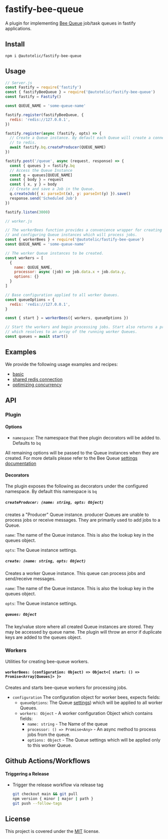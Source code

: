# fastify-bee-queue

A plugin for implementing [Bee Queue](https://github.com/bee-queue/bee-queue)
job/task queues in fastify applications.

## Install

```
npm i @autotelic/fastify-bee-queue
```

## Usage

```js
// Server.js
const Fastify = require('fastify')
const { fastifyBeeQueue } = require('@autotelic/fastify-bee-queue')
const fastify = Fastify()

const QUEUE_NAME = 'some-queue-name'

fastify.register(fastifyBeeQueue, {
  redis: 'redis://127.0.0.1',
})

fastify.register(async (fastify, opts) => {
  // Create a Queue instance. By default each Queue will create a connection
  // to redis.
  await fastify.bq.createProducer(QUEUE_NAME)
})

fastify.post('/queue', async (request, response) => {
  const { queues } = fastify.bq
  // Access the Queue Instance
  const q = queues[QUEUE_NAME]
  const { body } = request
  const { x, y } = body
  // Create and save a Job in the Queue.
  q.createJob({ x: parseInt(x), y: parseInt(y) }).save()
  response.send('Scheduled Job')
})

fastify.listen(3000)

// worker.js

// The workerBees function provides a convenience wrapper for creating
// and configuring Queue instances which will process jobs.
const { workerBees } = require('@autotelic/fastify-bee-queue')
const QUEUE_NAME = 'some-queue-name'

// The worker Queue instances to be created.
const workers = [
  {
    name: QUEUE_NAME,
    processor: async (job) => job.data.x + job.data.y,
    options: {}
  }
]

// Base configuration applied to all worker Queues.
const queueOptions = {
  redis: 'redis://127.0.0.1',
}

const { start } = workerBees({ workers, queueOptions })

// Start the workers and begin processing jobs. Start also returns a promise
// which resolves to an array of the running worker Queues.
const queues = await start()
```
## Examples

We provide the following usage examples and recipes:
- [basic](./examples/basic/README.md)
- [shared redis connection](./examples/shared-redis-connection/README.md)
- [optimizing concurrency](./examples/optimizing-concurrency/README.md)

## API

### Plugin

#### Options

- `namespace`: The namespace that thee plugin decorators will be added to.
Defaults to `bq`

All remaining options will be passed to the Queue instances when they are created.
For more details please refer to the Bee Queue [settings documentation](https://github.com/bee-queue/bee-queue#settings)

#### Decorators

The plugin exposes the following as decorators under the configured namespace.
By default this namespace is `bq`

##### `createProducer: (name: string, opts: Object)`

creates a "Producer" Queue instance. producer Queues are unable to process jobs or
receive messages. They are primarily used to add jobs to a Queue.

`name`: The name of the Queue instance. This is also the lookup key in the queues
object.

`opts`: The Queue instance settings.

##### `create: (name: string, opts: Object)`

Creates a worker Queue instance. This queue can process jobs and send/receive messages.

`name`: The name of the Queue instance. This is also the lookup key in the queues
object.

`opts`: The Queue instance settings.

##### `queues: Object`

The key/value store where all created Queue instances are stored. They may be accessed by queue name. The plugin will throw an error if duplicate keys are added
to the queues object.

### Workers

Utilities for creating bee-queue workers.

#### `workerBees: (configuration: Object) => Object<{ start: () => Promise<Array[Queues]> }>`

Creates and starts bee-queue workers for processing jobs.

- `configuration` The configuration object for worker bees, expects fields:
  - `queueOptions`: The Queue [settings](https://github.com/bee-queue/bee-queue#settings)) which will be applied to all worker Queues.
  - `workers: Object` - A worker configuration Object which contains fields:
    - `name: string` - The Name of the queue
    - `processor: () => Promise<Any>` - An async method to process jobs from the queue.
    - `options: Object` - The Queue settings which will be applied only to this worker Queue.


## Github Actions/Workflows

#### Triggering a Release

* Trigger the release workflow via release tag
  ```sh
  git checkout main && git pull
  npm version { minor | major | path }
  git push --follow-tags
  ```

## License

This project is covered under the [MIT](./LICENSE) license.
